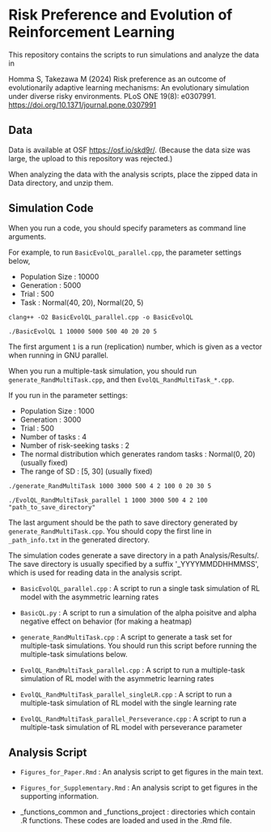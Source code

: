 # Risk Preference and Evolution of Reinforcement Learning

This repository contains the scripts to run simulations and analyze the data in

Homma S, Takezawa M (2024) Risk preference as an outcome of evolutionarily adaptive learning mechanisms: An evolutionary simulation under diverse risky environments. PLoS ONE 19(8): e0307991. https://doi.org/10.1371/journal.pone.0307991


## Data

Data is available at OSF https://osf.io/skd9r/. 
(Because the data size was large, the upload to this repository was rejected.)

When analyzing the data with the analysis scripts, place the zipped data in Data directory, and unzip them.


## Simulation Code
  
  
When you run a code, you should specify parameters as command line arguments.

For example, to run `BasicEvolQL_parallel.cpp`, the parameter settings below,

- Population Size : 10000
- Generation : 5000
- Trial : 500
- Task : Normal(40, 20), Normal(20, 5)

```
clang++ -O2 BasicEvolQL_parallel.cpp -o BasicEvolQL
```

```
./BasicEvolQL 1 10000 5000 500 40 20 20 5
```

The first argument `1` is a run (replication) number, which is given as a vector when running in GNU parallel.

When you run a multiple-task simulation, you should run `generate_RandMultiTask.cpp`, and then `EvolQL_RandMultiTask_*.cpp`. 

If you run in the parameter settings:

- Population Size : 1000
- Generation : 3000
- Trial : 500
- Number of tasks : 4
- Number of risk-seeking tasks : 2
- The normal distribution which generates random tasks : Normal(0, 20) (usually fixed)
- The range of SD : [5, 30] (usually fixed)

``` 
./generate_RandMultiTask 1000 3000 500 4 2 100 0 20 30 5
```

```
./EvolQL_RandMultiTask_parallel 1 1000 3000 500 4 2 100 "path_to_save_directory"
```

The last argument should be the path to save directory generated by `generate_RandMultiTask.cpp`. You should copy the first line in `_path_info.txt` in the generated directory.

  
 The simulation codes generate a save directory in a path Analysis/Results/. The save directory is usually specified by a suffix '_YYYYMMDDHHMMSS', which is used for reading data in the analysis script.
  
  
 - `BasicEvolQL_parallel.cpp` : A script to run a single task simulation of RL model with the asymmetric learning rates
   
   
 - `BasicQL.py` : A script to run a simulation of the alpha poisitve and alpha negative effect on behavior (for making a heatmap)
   
   
 - `generate_RandMultiTask.cpp` : A script to generate a task set for multiple-task simulations. You should run this script before running the multiple-task simulations below.
   
   
 - `EvolQL_RandMultiTask_parallel.cpp` : A script to run a multiple-task simulation of RL model with the asymmetric learning rates
    
   
 - `EvolQL_RandMultiTask_parallel_singleLR.cpp` : A script to run a multiple-task simulation of RL model with the single learning rate
  
  
 - `EvolQL_RandMultiTask_parallel_Perseverance.cpp` : A script to run a multiple-task simulation of RL model with perseverance parameter



## Analysis Script


- `Figures_for_Paper.Rmd` : An analysis script to get figures in the main text.
  
  
- `Figures_for_Supplementary.Rmd` : An analysis script to get figures in the supporting information.


- _functions_common and _functions_project : directories which contain .R functions. These codes are loaded and used in the .Rmd file.

